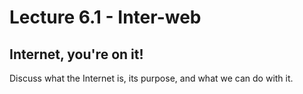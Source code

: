 # Lecture 6.1 - Inter-web

## Internet, you're on it!
Discuss what the Internet is, its purpose, and what we can do with it.